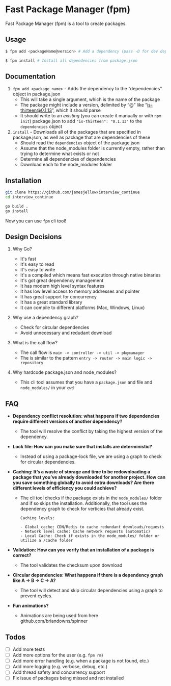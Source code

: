 # Fast Package Manager (fpm)

Fast Package Manager (fpm) is a tool to create packages.

## Usage

```bash
$ fpm add <packageName@version> # Add a dependency (pass -D for dev dependency)
```

```bash
$ fpm install # Install all dependencies from package.json
```

## Documentation

1. `fpm add <package_name>` - Adds the dependency to the “dependencies” object in package.json
   - This will take a single argument, which is the name of the package
   - The package might include a version, delimited by “@” like “is-thirteen@0.1.13”, which it should parse
   - It should write to an _existing_ (you can create it manually or with `npm init`) package.json to add `"is-thirteen": "0.1.13"` to the `dependencies` object
2. `install` - Downloads all of the packages that are specified in package.json, as well as package that are dependencies of these
   - Should read the `dependencies` object of the package.json
   - Assume that the node_modules folder is currently empty, rather than trying to determine what exists or not
   - Determine all dependencies of dependencies
   - Download each to the node_modules folder

## Installation

```bash
git clone https://github.com/jamesjellow/interview_continue
cd interview_continue
```

```bash
go build .
go install
```

Now you can use `fpm` cli tool!

## Design Decisions

1. Why Go?

   - It's fast
   - It's easy to read
   - It's easy to write
   - It's a compiled which means fast execution through native binaries
   - It's got great dependency management
   - It has modern high level syntax features
   - It has low level access to memory addresses and pointer
   - It has great support for concurrency
   - It has a great standard library
   - It can compile to different platforms (Mac, Windows, Linux)

2. Why use a dependency graph?

   - Check for circular dependencies
   - Avoid unnecessary and redudant download

3. What is the call flow?

   - The call flow is
     `main -> controller -> util -> pkgmanager`
   - The is similar to the pattern
     `entry -> router -> main logic -> repository`

4. Why hardcode package.json and node_modules?
   - This cli tool assumes that you have a `package.json` and file and `node_modules/` in your `cwd`

## FAQ

- **Dependency conflict resolution: what happens if two dependencies require different versions of another dependency?**
  - The tool will resolve the conflict by taking the highest version of the dependency.
- **Lock file: How can you make sure that installs are deterministic?**
  - Instead of using a package-lock file, we are using a graph to check for circular dependencies.
- **Caching: It’s a waste of storage and time to be redownloading a package that you’ve already downloaded for another project. How can you save something globally to avoid extra downloads? Are there different levels of efficiency you could achieve?**

  - The cli tool checks if the package exists in the `node_modules/` folder and if so skips the installation. Additionally, the tool uses the dependency graph to check for verticies that already exist.

        Caching levels:

        - Global cache: CDN/Redis to cache redundant downloads/requests
        - Network level cache: Cache network requests (automatic)
        - Local Cache: Check if exists in the node_modules/ folder or utilize a /cache folder

- **Validation: How can you verify that an installation of a package is correct?**
  - The tool validates the checksum upon download
- **Circular dependencies: What happens if there is a dependency graph like A → B → C → A?**
  - The tool will detect and skip circular dependencies using a graph to prevent cycles.
- **Fun animations?**
  - Animations are being used from here github.com/briandowns/spinner

## Todos

- [ ] Add more tests
- [ ] Add more options for the user (e.g. `fpm rm`)
- [ ] Add more error handling (e.g. when a package is not found, etc.)
- [ ] Add more logging (e.g. verbose, debug, etc.)
- [ ] Add thread safety and concurrency support
- [ ] Fix issue of packages being missed and not installed
